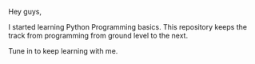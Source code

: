 Hey guys,

I started learning Python Programming basics.
This repository keeps the track from programming from ground level to the next.

Tune in to keep learning with me.
